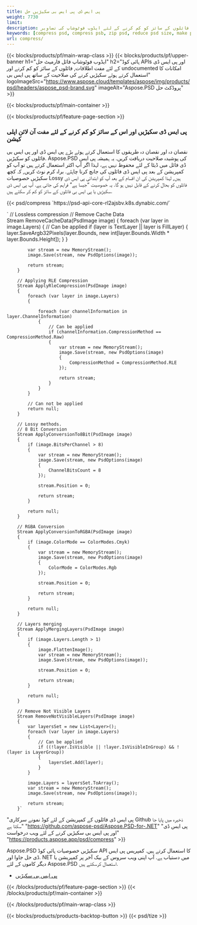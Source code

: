 ```yaml
---
title: پی ایس ڈی پی ایس بی سکیڑیں حل
weight: 7730
limit: 
description: فائلوں کے سائز کو کم کرنے کے لئے ایڈوب فوٹوشاپ کی تصاویر
keywords: [compress psd, compress psb, zip psd, reduce psd size, make psd smaller, remove unnecessary psd data, remove odd psd layers]
url: compress/
---
```

{{< blocks/products/pf/main-wrap-class >}}
{{< blocks/products/pf/upper-banner h1="ایڈوب فوٹوشاپ فائل فارمیٹ حل" h2="ہائی کوڈ APIs اور پی ایس ڈی کے لئے مفت اطلاقات, فائلوں کے سائز کو کم کرنے اور undocumented امکانات کا استعمال کرتے ہوئے سکیڑیں کرنے کی صلاحیت کے ساتھ پی ایس بی" logoImageSrc="https://www.aspose.cloud/templates/aspose/img/products/psd/headers/aspose_psd-brand.svg" imageAlt="Aspose.PSD پروڈکٹ حل" >}}

{{< blocks/products/pf/main-container >}}

{{< blocks/products/pf/feature-page-section >}}
<h3 class="headingpdleft">پی ایس ڈی سکیڑیں اور اس کے سائز کو کم کرنے کے لئے مفت آن لائن اپلی کیشن</h3>
<p>نقصان دہ اور نقصان دہ طریقوں کا استعمال کرتے ہوئے بڑے پی ایس ڈی اور پی ایس بی فائلوں کو سکیڑیں. Aspose.PSD کی پوشیدہ صلاحیت دریافت کریں. یہ ہمیشہ پی ایس ڈی فائل میں ڈیٹا کے لئے محفوظ نہیں ہے، لہذا اگر آپ اکثر استعمال کرتے ہیں تو آپ کو کمپریشن کے بعد پی ایس ڈی فائلوں کی جانچ کرنا چاہئے. براہ کرم نوٹ کریں, کہ کچھ سکیڑیں خصوصیات Lossy ہیں, لہذا کمپریشن کی ان اقسام کے بعد آپ کو ابتدائی پی ایس ڈی فائلوں کو بحال کرنے کے قابل نہیں ہو گا. یہ خصوصیت “جیسا ہے” فراہم کی جاتی ہے. آپ پی ایس ڈی سکیڑیں یا پی ایس بی فائلوں کے سائز کو کم کر سکتے ہیں.</p>
{{< psd/compress `https://psd-api-core-rl2ajsbv.k8s.dynabic.com/` 

`      // Lossless compression
        // Remove Cache Data			
        Stream RemoveCacheData(PsdImage image)
        {
            foreach (var layer in image.Layers)
            {
                // Can be applied
                if (layer is TextLayer || layer is FillLayer)
                {
                    layer.SaveArgb32Pixels(layer.Bounds, new int[layer.Bounds.Width * layer.Bounds.Height]);
                }
            }

            var stream = new MemoryStream();
            image.Save(stream, new PsdOptions(image));

            return stream;
        }

        // Applying RLE Compression
        Stream ApplyRleCompression(PsdImage image)
        {
            foreach (var layer in image.Layers)
            {

                foreach (var channelInformation in layer.ChannelInformation)
                {
                    // Can be applied
                    if (channelInformation.CompressionMethod == CompressionMethod.Raw)
                    {
                        var stream = new MemoryStream();
                        image.Save(stream, new PsdOptions(image)
                        {
                            CompressionMethod = CompressionMethod.RLE
                        });

                        return stream;
                    }
                }
            }

            // Can not be applied
            return null;
        }

        // Lossy methods.
        // 8 Bit Conversion
        Stream ApplyConversionTo8Bit(PsdImage image)
        {
            if (image.BitsPerChannel > 8)
            {
                var stream = new MemoryStream();
                image.Save(stream, new PsdOptions(image)
                {
                    ChannelBitsCount = 8
                });

                stream.Position = 0;

                return stream;
            }

            return null;
        }
       
        // RGBA Conversion
        Stream ApplyConversionToRGBA(PsdImage image)
        {
            if (image.ColorMode == ColorModes.Cmyk)
            {
                var stream = new MemoryStream();
                image.Save(stream, new PsdOptions(image)
                {
                    ColorMode = ColorModes.Rgb
                });

                stream.Position = 0;

                return stream;
            }

            return null;
        }

        // Layers merging
        Stream ApplyMergingLayers(PsdImage image)
        {
            if (image.Layers.Length > 1)
            {
                image.FlattenImage();
                var stream = new MemoryStream();
                image.Save(stream, new PsdOptions(image));

                stream.Position = 0;

                return stream;
            }

            return null;
        }

        // Remove Not Visible Layers
        Stream RemoveNotVisibleLayers(PsdImage image)
        {
            var layersSet = new List<Layer>();
            foreach (var layer in image.Layers)
            {
                // Can be applied
                if ((!layer.IsVisible || !layer.IsVisibleInGroup) && !(layer is LayerGroup))
                {
                    layersSet.Add(layer);
                }
            }

            image.Layers = layersSet.ToArray();
            var stream = new MemoryStream();
            image.Save(stream, new PsdOptions(image));

            return stream;
        }` 
"پی ایس ڈی فائلوں کے کمپریشن کے لئے کوڈ نمونے سرکاری Github ذخیرہ میں پایا جا سکتا ہے"  "https://github.com/aspose-psd/Aspose.PSD-for-.NET" 
"پی ایس ڈی اور پی ایس بی سکیڑیں کرنے کے لئے ویب درخواست" "https://products.aspose.app/psd/compress" >}}
<p>Aspose.PSD سکیڑیں خصوصیات ہائی کوڈ API کا استعمال کرتے ہیں. کمپریس پی ایس ڈی حل جاوا اور. NET میں دستیاب ہے. آپ اپنی ویب سروس کے بیک آخر پر کمپریشن یا دیگر کاموں کے لئے Aspose.PSD استعمال کرسکتے ہیں.</p>
<ul>
<li><a href="psb">پی ایس بی سکیڑیں</a></li>
</ul>
{{< /blocks/products/pf/feature-page-section >}}
{{< /blocks/products/pf/main-container >}}


{{< /blocks/products/pf/main-wrap-class >}}

{{< blocks/products/products-backtop-button >}}
{{< psd/tize >}}
